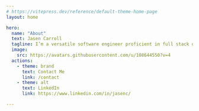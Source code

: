 ```yaml
---
# https://vitepress.dev/reference/default-theme-home-page
layout: home

hero:
  name: "About"
  text: Jasen Carroll
  tagline: I’m a versatile software engineer proficient in full stack development, architecture, and generative AI. My technical portfolio spans multiple languages, frameworks, and infrastructure systems, allowing me to contribute across the development lifecycle. My passion and deepest expertise lies in Backend Development, Data Engineering, and DevOps.
  image:
    src: https://avatars.githubusercontent.com/u/108644550?v=4
  actions:
    - theme: brand
      text: Contact Me
      link: /contact
    - theme: alt
      text: LinkedIn
      link: https://www.linkedin.com/in/jasenc/

---
```


